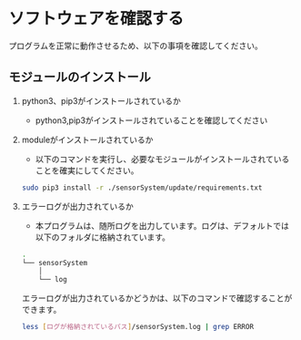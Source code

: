 # ソフトウェアを確認する

プログラムを正常に動作させるため、以下の事項を確認してください。

## モジュールのインストール

1. python3、pip3がインストールされているか
    - python3,pip3がインストールされていることを確認してください

2. moduleがインストールされているか
    - 以下のコマンドを実行し、必要なモジュールがインストールされていることを確実にしてください。

    ```sh
    sudo pip3 install -r ./sensorSystem/update/requirements.txt
    ```

3. エラーログが出力されているか
    - 本プログラムは、随所ログを出力しています。ログは、デフォルトでは以下のフォルダに格納されています。

    ```sh
    .
    └── sensorSystem
        │
        └── log
    ```

    エラーログが出力されているかどうかは、以下のコマンドで確認することができます。

    ```sh
    less [ログが格納されているパス]/sensorSystem.log | grep ERROR
    ```